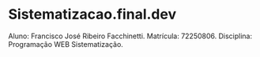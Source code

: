 # Sistematizacao.final.dev

Aluno: Francisco José Ribeiro Facchinetti.
Matrícula: 72250806.
Disciplina: Programação WEB
Sistematização.

